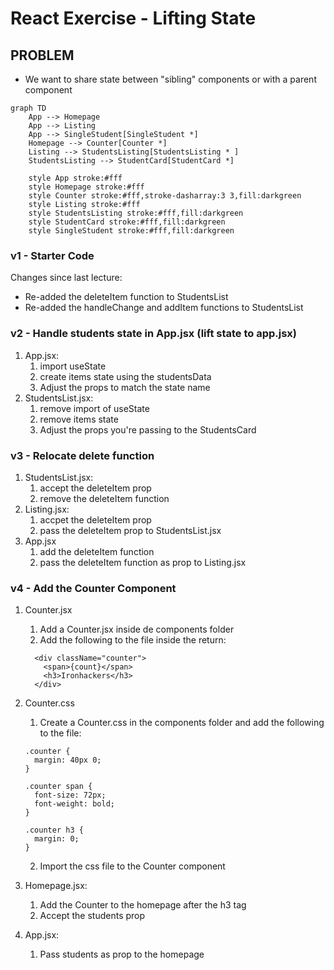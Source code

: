 # React Exercise - Lifting State

## PROBLEM

- We want to share state between "sibling" components or with a parent component

```mermaid
graph TD
    App --> Homepage
    App --> Listing
    App --> SingleStudent[SingleStudent *]
    Homepage --> Counter[Counter *]
    Listing --> StudentsListing[StudentsListing * ]
    StudentsListing --> StudentCard[StudentCard *]

    style App stroke:#fff
    style Homepage stroke:#fff
    style Counter stroke:#fff,stroke-dasharray:3 3,fill:darkgreen
    style Listing stroke:#fff
    style StudentsListing stroke:#fff,fill:darkgreen
    style StudentCard stroke:#fff,fill:darkgreen
    style SingleStudent stroke:#fff,fill:darkgreen

```

### v1 - Starter Code

Changes since last lecture:

- Re-added the deleteItem function to StudentsList
- Re-added the handleChange and addItem functions to StudentsList

### v2 - Handle students state in App.jsx (lift state to app.jsx)

1. App.jsx:
   1. import useState
   2. create items state using the studentsData
   3. Adjust the props to match the state name
2. StudentsList.jsx:
   1. remove import of useState
   2. remove items state
   3. Adjust the props you're passing to the StudentsCard

### v3 - Relocate delete function

1. StudentsList.jsx:
   1. accept the deleteItem prop
   2. remove the deleteItem function
2. Listing.jsx:
   1. accpet the deleteItem prop
   2. pass the deleteItem prop to StudentsList.jsx
3. App.jsx
   1. add the deleteItem function
   2. pass the deleteItem function as prop to Listing.jsx

### v4 - Add the Counter Component

1. Counter.jsx

   1. Add a Counter.jsx inside de components folder
   2. Add the following to the file inside the return:

   ```
     <div className="counter">
       <span>{count}</span>
       <h3>Ironhackers</h3>
     </div>

   ```

2. Counter.css

   1. Create a Counter.css in the components folder and add the following to the file:

   ```
   .counter {
     margin: 40px 0;
   }

   .counter span {
     font-size: 72px;
     font-weight: bold;
   }

   .counter h3 {
     margin: 0;
   }

   ```

   2. Import the css file to the Counter component

3. Homepage.jsx:

   1. Add the Counter to the homepage after the h3 tag
   2. Accept the students prop

4. App.jsx:

   1. Pass students as prop to the homepage
